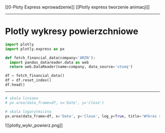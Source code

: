 [[0-Ploty Express wprowadzenie]]
[[Plotly express tworzenie animacji]]


---

# Plotly wykresy powierzchniowe
```py
import plotly
import plotly.express as px
```

```py
def fetch_financial_data(company='AMZN'):
  import pandas_datareader.data as web
  return web.DataReader(name=company, data_source='stooq')

df = fetch_financial_data()
df = df.reset_index()
df.head()
```

---


```py
# skala liniowa
# px.area(data_frame=df, x='Date', y='Close')

# skala logarytmiczna
px.area(data_frame=df, x='Date', y='Close', log_y=True, title='WYkres spółki Amazon')
```

![[plotly_wykr_powierz.png]]



















